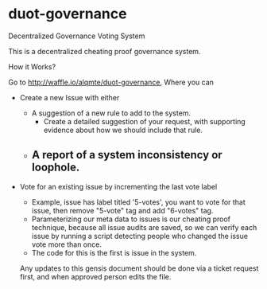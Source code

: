 # duot-governance
Decentralized Governance Voting System


This is a decentralized cheating proof governance system.

How it Works?

Go to http://waffle.io/alqmte/duot-governance, Where you can

- Create a new Issue with either 
  - A suggestion of a new rule to add to the system.
    - Create a detailed suggestion of your request, with supporting evidence about how we should include that rule.
  - A report of a system inconsistency or loophole.
    - 
- Vote for an existing issue by incrementing the last vote label
  - Example, issue has label titled '5-votes', you want to vote for that issue, then remove "5-vote" tag and add "6-votes" tag.
  - Parameterizing our meta data to issues is our cheating proof technique, because all issue audits are saved, so we can verify each issue by running a script detecting people who changed the issue vote  more than once.
  - The code for this is the first is issue in the system.
  
  Any updates to this gensis document should be done via a ticket request first, and when approved person edits the file.
